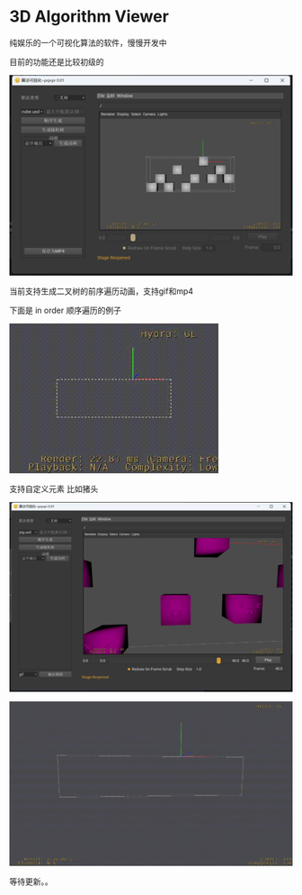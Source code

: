 # 3D Algorithm Viewer

纯娱乐的一个可视化算法的软件，慢慢开发中

目前的功能还是比较初级的

![1693142199778](image/README/1693142199778.png)

当前支持生成二叉树的前序遍历动画，支持gif和mp4

下面是 in order 顺序遍历的例子

![1693142465510](image/README/1693142465510.gif)



支持自定义元素 比如猪头

![1693142583218](image/README/1693142583218.png)

![1693142607501](image/README/1693142607501.gif)

等待更新。。
